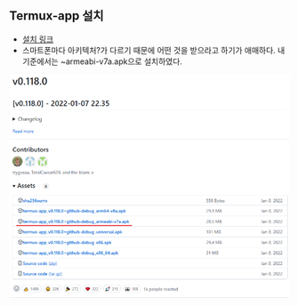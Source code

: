 ## Termux-app 설치

- [설치 링크](https://github.com/termux/termux-app/releases)
- 스마트폰마다 아키텍처?가 다르기 때문에 어떤 것을 받으라고 하기가 애매하다. 내 기준에서는 ~armeabi-v7a.apk으로 설치하였다.

![01](https://github.com/revenge1005/android-homelab-with-termux/blob/main/01.%20termux-app-install/01.PNG)